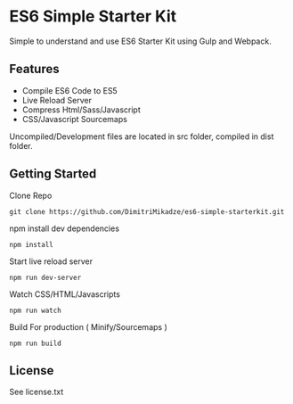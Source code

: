 # ES6 Simple Starter Kit

Simple to understand and use ES6 Starter Kit using Gulp and Webpack.

## Features

- Compile ES6 Code to ES5
- Live Reload Server
- Compress Html/Sass/Javascript
- CSS/Javascript Sourcemaps

Uncompiled/Development files are located in src folder, compiled in dist folder.

## Getting Started

Clone Repo

````
git clone https://github.com/DimitriMikadze/es6-simple-starterkit.git
````

npm install dev dependencies

````
npm install
````

Start live reload server

````
npm run dev-server
````

Watch CSS/HTML/Javascripts

````
npm run watch
````

Build For production ( Minify/Sourcemaps )

````
npm run build
````

## License

See license.txt